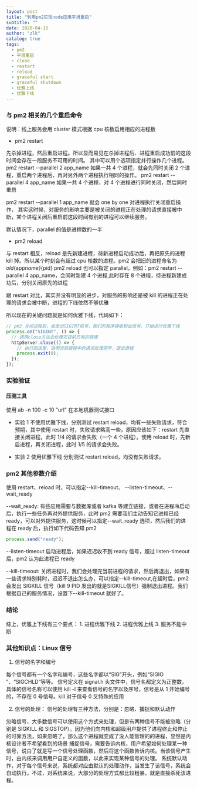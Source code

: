 ```yaml
---
layout: post
title: "利用pm2实现node应用平滑重启"
subtitle: ""
date: 2020-04-15
author: "zlk"
catalog: true
tags:
  - pm2
  - 平滑重启
  - close
  - restart
  - reload
  - graceful start
  - graceful shutdown
  - 优雅上线
  - 优雅下线
---
```


### 与 pm2 相关的几个重启命令

说明：线上服务会用 cluster 模式根据 cpu 核数启用相应的进程数

- pm2 restart

先杀掉进程，然后重启进程。所以显而易见在杀掉进程后、进程重启成功前的这段时间会存在一段服务不可用的时间。
其中可以用个选项指定并行操作几个进程。
pm2 restart --parallel 2 app_name 如果一共 4 个进程，就会先同时关闭 2 个进程，重启两个进程后，再对另外两个进程执行相同的操作。
pm2 restart --parallel 4 app_name 如果一共 4 个进程，对 4 个进程进行同时关闭，然后同时重启

pm2 restart --parallel 1 app_name 就会 one by one 对进程执行关闭重启操作， 其实这时候，对服务的影响主要是被关闭的进程正在处理的请求直接被中断，某个进程关闭后重启前这段时间有别的进程可以继续服务。

默认情况下，parallel 的值是进程数的一半

- pm2 reload

与 restart 相反，reload 是先新建进程，待新进程启动成功后，再把原先的进程 kill 掉。所以某个时刻会有超过 cpu 核数的进程。pm2 会把旧的进程命名为*old*{app*name}*{pid}
pm2 reload 也可以指定 parallel，例如：pm2 restart --parallel 4 app_name，会同时新建 4 个进程,此时存在 8 个进程，待进程新建成功后，分别关闭原先的进程

跟 restart 对比，其实并没有明显的进步，对服务的影响还是被 kill 的进程正在处理的请求会被中断，进程的下线依然不够优雅

所以现在的关键问题就是如何优雅下线，代码如下：

```javascript
// pm2 关闭进程前，会发出SIGINT信号，我们的程序接收到此信号，开始进行优雅下线
process.on("SIGINT", () => {
  // 调用close方法会处理完目前已有的链接
  httpServer.close(() => {
    // 执行到这里，说明当前进程中的请求处理完毕，退出进程
    process.exit(0);
  });
});
```

### 实验验证

#### 压测工具

使用 ab -n 100 -c 10 "url" 在本地机器测试接口

- 实验 1 不使用优雅下线，分别测试 restart reload，均有一些失败请求，符合预期，其中使用 restart 时，失败请求略高一些，原因应该如下：restart 先直接关闭进程，此时 1/4 的请求会失败（一个 4 个进程）。使用 reload 时，先新启进程，再关闭进程，此时 1/5 的请求会失败。

- 实验 2 使用优雅下线 分别测试 restart reload，均没有失败请求。

### pm2 其他参数介绍

使用 restart、reload 时，可以指定--kill-timeout、 --listen-timeout、--wait_ready

--wait_ready:
有些应用需要与数据库或者 kafka 等建立链接，或者在进程冷启动后，执行一些任务再对外提供服务，此时 pm2 需要我们主动告知它进程已经 ready，可以对外提供服务，这时候可以指定--wait_ready 选项，然后我们的进程在 ready 后，执行如下代码告知 pm2

```javascript
process.send("ready");
```

--listen-timeout
启动进程后，如果迟迟收不到 ready 信号，超过 listen-timeout 后，pm2 认为此进程已 ready

--kill-timeout:
关闭进程时，我们会处理完当前进程的请求，然后再退出，如果有一些请求特别耗时，迟迟不退出怎么办，可以指定--kill-timeout,在超时后，pm2 会发出 SIGKILL 信号（kill 9 PID 发出的就是SIGKILL信号）强制退出进程。我们根据自己的服务情况，设置下--kill-timeout 就好了。

### 结论

综上，优雅上下线有三个要点： 1. 进程优雅下线 2. 进程优雅上线 3. 服务不能中断

### 其他知识点：Linux 信号

1. 信号的名字和编号

每个信号都有一个名字和编号，这些名字都以“SIG”开头，例如“SIGIO ”、“SIGCHLD”等等。
信号定义在 signal.h 头文件中，信号名都定义为正整数。
具体的信号名称可以使用 kill -l 来查看信号的名字以及序号，信号是从 1 开始编号的，不存在 0 号信号。kill 对于信号 0 又特殊的应用


2) 信号的处理：
   信号的处理有三种方法，分别是：忽略、捕捉和默认动作

忽略信号，大多数信号可以使用这个方式来处理，但是有两种信号不能被忽略（分别是 SIGKILL 和 SIGSTOP）。因为他们向内核和超级用户提供了进程终止和停止的可靠方法，如果忽略了，那么这个进程就变成了没人能管理的的进程，显然是内核设计者不希望看到的场景
捕捉信号，需要告诉内核，用户希望如何处理某一种信号，说白了就是写一个信号处理函数，然后将这个函数告诉内核。当该信号产生时，由内核来调用用户自定义的函数，以此来实现某种信号的处理。
系统默认动作，对于每个信号来说，系统都对应由默认的处理动作，当发生了该信号，系统会自动执行。不过，对系统来说，大部分的处理方式都比较粗暴，就是直接杀死该进程。
